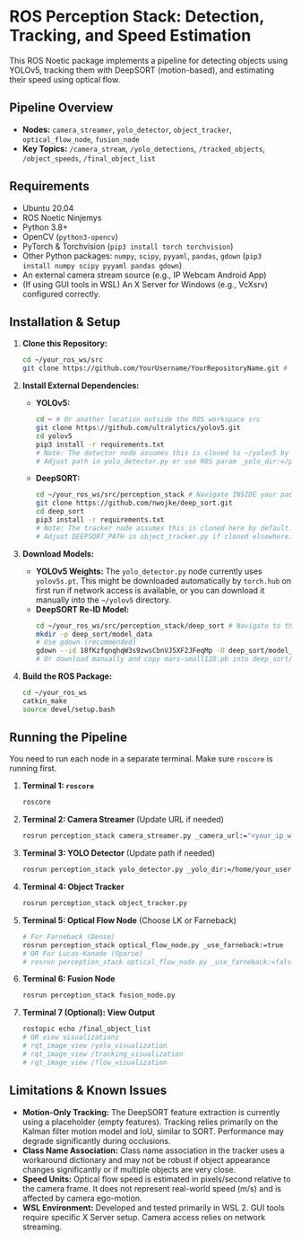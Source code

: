 # ROS Perception Stack: Detection, Tracking, and Speed Estimation

This ROS Noetic package implements a pipeline for detecting objects using YOLOv5, tracking them with DeepSORT (motion-based), and estimating their speed using optical flow.

## Pipeline Overview


*   **Nodes:** `camera_streamer`, `yolo_detector`, `object_tracker`, `optical_flow_node`, `fusion_node`
*   **Key Topics:** `/camera_stream`, `/yolo_detections`, `/tracked_objects`, `/object_speeds`, `/final_object_list`

## Requirements

*   Ubuntu 20.04
*   ROS Noetic Ninjemys
*   Python 3.8+
*   OpenCV (`python3-opencv`)
*   PyTorch & Torchvision (`pip3 install torch torchvision`)
*   Other Python packages: `numpy`, `scipy`, `pyyaml`, `pandas`, `gdown` (`pip3 install numpy scipy pyyaml pandas gdown`)
*   An external camera stream source (e.g., IP Webcam Android App)
*   (If using GUI tools in WSL) An X Server for Windows (e.g., VcXsrv) configured correctly.

## Installation & Setup

1.  **Clone this Repository:**
    ```bash
    cd ~/your_ros_ws/src
    git clone https://github.com/YourUsername/YourRepositoryName.git # Use your actual repo URL
    ```

2.  **Install External Dependencies:**
    *   **YOLOv5:**
        ```bash
        cd ~ # Or another location outside the ROS workspace src
        git clone https://github.com/ultralytics/yolov5.git
        cd yolov5
        pip3 install -r requirements.txt
        # Note: The detector node assumes this is cloned to ~/yolov5 by default.
        # Adjust path in yolo_detector.py or use ROS param _yolo_dir:=/path/to/yolov5
        ```
    *   **DeepSORT:**
        ```bash
        cd ~/your_ros_ws/src/perception_stack # Navigate INSIDE your package
        git clone https://github.com/nwojke/deep_sort.git
        cd deep_sort
        pip3 install -r requirements.txt
        # Note: The tracker node assumes this is cloned here by default.
        # Adjust DEEPSORT_PATH in object_tracker.py if cloned elsewhere.
        ```

3.  **Download Models:**
    *   **YOLOv5 Weights:** The `yolo_detector.py` node currently uses `yolov5s.pt`. This might be downloaded automatically by `torch.hub` on first run if network access is available, or you can download it manually into the `~/yolov5` directory.
    *   **DeepSORT Re-ID Model:**
        ```bash
        cd ~/your_ros_ws/src/perception_stack/deep_sort # Navigate to the cloned deep_sort dir
        mkdir -p deep_sort/model_data
        # Use gdown (recommended)
        gdown --id 18fKzfqnqhqW3s9zwsCbnVJ5XF2JFeqMp -O deep_sort/model_data/mars-small128.pb
        # Or download manually and copy mars-small128.pb into deep_sort/model_data/
        ```

4.  **Build the ROS Package:**
    ```bash
    cd ~/your_ros_ws
    catkin_make
    source devel/setup.bash
    ```

## Running the Pipeline

You need to run each node in a separate terminal. Make sure `roscore` is running first.

1.  **Terminal 1: `roscore`**
    ```bash
    roscore
    ```

2.  **Terminal 2: Camera Streamer** (Update URL if needed)
    ```bash
    rosrun perception_stack camera_streamer.py _camera_url:="<your_ip_webcam_url>"
    ```

3.  **Terminal 3: YOLO Detector** (Update path if needed)
    ```bash
    rosrun perception_stack yolo_detector.py _yolo_dir:=/home/your_user/yolov5
    ```

4.  **Terminal 4: Object Tracker**
    ```bash
    rosrun perception_stack object_tracker.py
    ```

5.  **Terminal 5: Optical Flow Node** (Choose LK or Farneback)
    ```bash
    # For Farneback (Dense)
    rosrun perception_stack optical_flow_node.py _use_farneback:=true
    # OR For Lucas-Kanade (Sparse)
    # rosrun perception_stack optical_flow_node.py _use_farneback:=false
    ```

6.  **Terminal 6: Fusion Node**
    ```bash
    rosrun perception_stack fusion_node.py
    ```

7.  **Terminal 7 (Optional): View Output**
    ```bash
    rostopic echo /final_object_list
    # OR view visualizations
    # rqt_image_view /yolo_visualization
    # rqt_image_view /tracking_visualization
    # rqt_image_view /flow_visualization
    ```

## Limitations & Known Issues

*   **Motion-Only Tracking:** The DeepSORT feature extraction is currently using a placeholder (empty features). Tracking relies primarily on the Kalman filter motion model and IoU, similar to SORT. Performance may degrade significantly during occlusions.
*   **Class Name Association:** Class name association in the tracker uses a workaround dictionary and may not be robust if object appearance changes significantly or if multiple objects are very close.
*   **Speed Units:** Optical flow speed is estimated in pixels/second relative to the camera frame. It does not represent real-world speed (m/s) and is affected by camera ego-motion.
*   **WSL Environment:** Developed and tested primarily in WSL 2. GUI tools require specific X Server setup. Camera access relies on network streaming.


